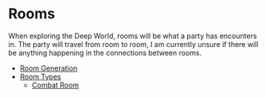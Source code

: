 # Rooms
When exploring the Deep World, rooms will be what a party has encounters in. The party will travel from room to room, I am currently unsure if there will be anything happening in the connections between rooms.

- [Room Generation](./rooms/generation.md)
- [Room Types](./rooms/room_types.md)
    - [Combat Room](./rooms/room_types/combat_room.md)

